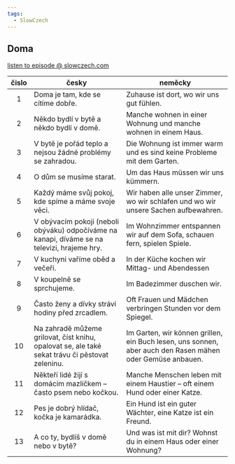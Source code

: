 ```yaml
---
tags:
  - SlowCzech
---
```


## Doma
[listen to episode @ slowczech.com](https://slowczech.com/doma/)

| čislo | česky | neměcky |
|:---:| --- | --- | 
| 1| Doma je tam, kde se cítíme dobře. | Zuhause ist dort, wo wir uns gut fühlen. |  
| 2| Někdo bydlí v bytě a někdo bydlí v domě.| Manche wohnen in einer Wohnung und manche wohnen in einem Haus. | 
| 3| V bytě je pořád teplo a nejsou žádné problémy se zahradou.  | Die Wohnung ist immer warm und es sind keine Probleme mit dem Garten. | 
| 4| O dům se musíme starat.  | Um das Haus müssen wir uns kümmern. | 
| 5| Každý máme svůj pokoj, kde spíme a máme svoje věci.  | Wir haben alle unser Zimmer, wo wir schlafen und wo wir unsere Sachen aufbewahren.| 
| 6| V obývacím pokoji (neboli obýváku) odpočíváme na kanapi, díváme se na televizi, hrajeme hry.  | Im Wohnzimmer entspannen wir auf dem Sofa, schauen fern, spielen Spiele. | 
| 7| V kuchyni vaříme oběd a večeři.  | In der Küche kochen wir Mittag- und Abendessen | 
| 8| V koupelně se sprchujeme.  | Im Badezimmer duschen wir. | 
| 9| Často ženy a dívky stráví hodiny před zrcadlem. | Oft Frauen und Mädchen verbringen Stunden vor dem Spiegel. | 
|10| Na zahradě můžeme grilovat, číst knihu, opalovat se, ale také sekat trávu či pěstovat zeleninu.  | Im Garten, wir können grillen, ein Buch lesen, uns sonnen, aber auch den Rasen mähen oder Gemüse anbauen.| 
|11| Někteří lidé žijí s domácím mazlíčkem – často psem nebo kočkou. | Manche Menschen leben mit einem Haustier – oft einem Hund oder einer Katze. | 
|12| Pes je dobrý hlídač, kočka je kamarádka. | Ein Hund ist ein guter Wächter, eine Katze ist ein Freund. | 
|13| A co ty, bydlíš v domě nebo v bytě? | Und was ist mit dir? Wohnst du in einem Haus oder einer Wohnung? | 
